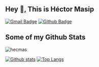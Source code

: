 ## Hey 👋, This is Héctor Masip

[![Gmail Badge](https://img.shields.io/badge/-hector.masip@upc.edu-c14438?style=flat&logo=Gmail&logoColor=white&link=mailto:hector.masip@upc.edu)](mailto:hector.masip@upc.edu) [![Github Badge](https://img.shields.io/badge/-hecmas-grey?style=flat&logo=github&logoColor=white&link=https://github.com/hecmas/)](https://www.github.com/hecmas/)

## Some of my Github Stats

<p align=left> <img src=https://komarev.com/ghpvc/?username=hecmas alt=hecmas /> </p>

[![Github stats](https://github-readme-stats.vercel.app/api?username=hecmas&show_icons=true&include_all_commits=true)](https://github.com/hecmas/github-readme-stats)
[![Top Langs](https://github-readme-stats.vercel.app/api/top-langs/?username=hecmas&layout=compact)](https://github.com/hecmas/github-readme-stats)

<!--
**hecmas/hecmas** is a ✨ _special_ ✨ repository because its `README.md` (this file) appears on your GitHub profile.

Here are some ideas to get you started:

- 🔭 I’m currently working on ...
- 🌱 I’m currently learning ...
- 👯 I’m looking to collaborate on ...
- 🤔 I’m looking for help with ...
- 💬 Ask me about ...
- 📫 How to reach me: ...
- 😄 Pronouns: ...
- ⚡ Fun fact: ...
-->
